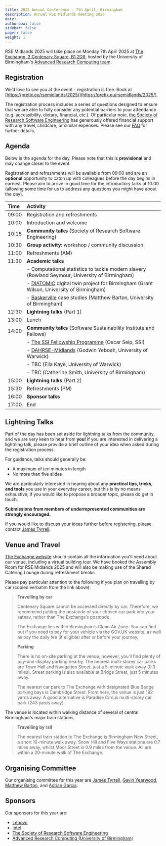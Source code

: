 ```yaml
---
title: 2025 Annual Conference - 7th April, Birmingham
description: Annual RSE Midlands meeting 2025 
date:
authorbox: false
sidebar: false
pager: false
weight: 1
---
```


RSE Midlands 2025 will take place on Monday 7th April 2025 at
[The Exchange, 3 Centenary Square, B1 2DR](https://conferences.bham.ac.uk/venues/the-exchange/),
hosted by the University of Birmingham's
[Advanced Research Computing team](https://www.birmingham.ac.uk/research/arc/team). 

## Registration

We’d love to see you at the event - registration is free. Book at [https://pretix.eu/rsemidlands/2025/](https://pretix.eu/rsemidlands/2025/). 

The registration process includes a series of questions designed to ensure that we are able to fully consider any
potential barriers to your attendance (e.g. accessibility, dietary, financial, etc.).
Of particular note, [the Society of Research Software Engineering](https://society-rse.org) has generously offered
financial support with any travel, childcare, or similar expenses. Please see our [FAQ](https://pretix.eu/rsemidlands/2025/page/faq/)
for further details.

## Agenda

Below is the agenda for the day. Please note that this is **provisional** and may change closer to the event.

Registration and refreshments will be available from 09:00 and are an **optional** opportunity to catch up with
colleagues before the day begins in earnest. Please aim to arrive in good time for the introductory talks at 10:00
(allowing some time for us to address any questions you might have about the day).

| Time  | Activity                                                                                           |
| :---- | :------------------------------------------------------------------------------------------------- |
| 09:00 | Registration and refreshments                                                                      |
| 10:00 | Introduction and welcome                                                                           |
| 10:15 | **Community talks** (Society of Research Software Engineering)                                     |
| 10:30 | **Group activity:** workshop / community discussion                                                |
| 11:00 | Refreshments (AM)                                                                                  |
| 11:30 | **Academic talks**                                                                                 |
|       | - Computational statistics to tackle modern slavery (Rowland Seymour, University of Birmingham)    |
|       | - [DIATOMIC][1] digital twin project for Birmingham (Grant Wilson, University of Birmingham)       |
|       | - [Baskerville][2] case studies (Matthew Barton, University of Birmingham)                         |
| 12:30 | **Lightning talks** (Part 1)                                                                       |
| 13:00 | Lunch                                                                                              |
| 14:00 | **Community talks** (Software Sustainability Institute and Fellows)                                |
|       | - [The SSI Fellowship Programme][3] (Oscar Seip, SSI)                                              |
|       | - [DAHRSE-Midlands][4] (Godwin Yeboah, University of Warwick)                                      |
|       | - TBC (Ella Kaye, University of Warwick)                                                           |
|       | - TBC (Catherine Smith, University of Birmingham)                                                  |
| 15:00 | **Lightning talks** (Part 2)                                                                       |
| 15:30 | Refreshments (PM)                                                                                  |
| 16:00 | **Sponsor talks**                                                                                  |
| 17:00 | End                                                                                                |

[1]: https://digitalbirmingham.co.uk/diatomic/
[2]: https://www.baskerville.ac.uk/
[3]: https://www.software.ac.uk/programmes/fellowship-programme
[4]: https://dahrse-midlands.github.io/


## Lightning Talks

Part of the day has been set aside for lightning talks from the community, and we are very keen to hear from **you!**
If you are interested in delivering a lightning talk, please provide a brief outline of your idea when asked during the
registration process.

For guidance, talks should generally be:

- A maximum of ten minutes in length
- No more than five slides

We are particularly interested in hearing about any **practical tips, tricks, and tools** you use in your everyday career, but this is by no means exhaustive; if you would like to propose a broader topic, please do get in touch.

**Submissions from members of underrepresented communities are strongly encouraged.**

If you would like to discuss your ideas further before registering, please contact [James Tyrrell](mailto:j.m.tyrrell@bham.ac.uk).

## Venue and Travel

[The Exchange website](https://conferences.bham.ac.uk/venues/the-exchange/) should contain all the information you'll
need about our venue, including a virtual building tour. We have booked the Assembly Room for RSE Midlands 2025 and will
also be making use of the Shared Catering Lounge during refreshment breaks.

Please pay particular attention to the following if you plan on travelling by car
(copied verbatim from the link above):

> **Travelling by car**
>
> Centenary Square cannot be accessed directly by car. Therefore, we recommend putting the postcode of your chosen car park into your satnav, rather than The Exchange’s postcode.
>
> The Exchange lies within Birmingham’s Clean Air Zone. You can find out if you need to pay for your vehicle via the GOV.UK website, as well as pay the daily fee (if eligible) after or before your journey.
>
> **Parking**
>
> There is no on-site parking at the venue, however, you’ll find plenty of pay-and-display parking nearby. The nearest multi-storey car parks are Town Hall and Navigation Street, just a 5-minute walk away (0.3 miles). Street parking is also available at Bridge Street, just 5 minutes away.
>
> The nearest car park to The Exchange with designated Blue Badge parking bays is Cambridge Street. From here, the venue is just 192 yards away. A good alternative is Paradise Circus multi-storey car park (243 yards away).

The venue is located within walking distance of several of central Birmingham's major train stations:

> **Travelling by rail**
>
> The nearest train station to The Exchange is Birmingham New Street, a short 10-minute walk away. Snow Hill and Five Ways stations are 0.7 miles away, whilst Moor Street is 0.9 miles from the venue. All are within a 20-minute walk of The Exchange.

## Organising Committee

Our organising committee for this year are [James Tyrrell](https://www.birmingham.ac.uk/research/arc/rsg/staff/james-tyrrell),
[Gavin Yearwood](https://www.birmingham.ac.uk/research/arc/rsg/staff/gavin-yearwood),
[Matthew Barton](https://www.birmingham.ac.uk/research/arc/rsg/staff/matthew-barton),
and [Adrian Garcia](https://www.birmingham.ac.uk/research/arc/rsg/staff/adrian-garcia).

## Sponsors

Our sponsors for this year are:

- [Lenovo](https://www.lenovo.com/)
- [Intel](https://www.intel.com/)
- [The Society of Research Software Engineering](https://society-rse.org/)
- [Advanced Research Computing (University of Birmingham)](https://www.birmingham.ac.uk/research/arc)
